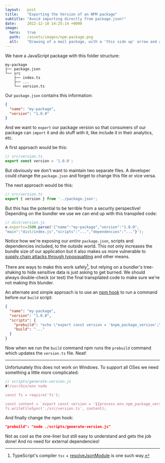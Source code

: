```yaml
---
layout:   post
title:    "Exporting the Version of an NPM package"
subtitle: "Avoid importing directly from package.json!"
date:     2022-12-18 14:25:14 +0000
image:
  hero:   true
  path:   /assets/images/npm-package.png
  alt:    "Drawing of a mail package, with a 'this side up' arrow and a label with the text 'v1.0.0' on one side."
---
```


We have a JavaScript package with this folder structure:

```
my-package
├── package.json
└── src
    ├── index.ts
    ├── ...
    └── version.ts
```

Our `package.json` contains this information:

```json
{
  "name": "my-package",
  "version": "1.0.0"
}
```

And we want to `export` our package version so that consumers of our package can `import` it and do stuff with it, like include it in their analytics, etc.

A first approach would be this:

```ts
// src/version.ts
export const version = '1.0.0';
```

But obviously we don't want to maintain two separate files. A developer could change the `package.json` and forget to change this file or vice versa.

The next approach would be this:

```ts
// src/version.ts
export { version } from '../package.json';
```

But this has the potential to be terrible from a security perspective! Depending on the bundler we use we can end up with this transpiled code:

```js
// dist/version.js
e.exports=JSON.parse('{"name":"my-package","version":"1.0.0",
"main":"dist/index.js","scripts":"...","dependencies":"..."}');
```

Notice how we're exposing our _entire_ `package.json`, scripts and dependencies included, to the outside world. This not only increases the bundle size of our application but it also makes us more vulnerable to [supply chain attacks through typosquatting] and other means.

There are ways to make this work safely[^1], but relying on a bundler's tree-shaking to hide sensitive data is just asking to get burned. We should always double-check (or test) the final transpilated code to make sure we're not making this blunder.

An alternate and simple approach is to use an [npm hook] to run a command before our `build` script:

```json
{
  "name": "my-package",
  "version": "1.0.0",
  "scripts": {
    "prebuild": "echo \"export const version = '$npm_package_version';\" > ./src/version.ts",
    "build": "..."
  }
}
```

Now when we run the `build` command npm runs the `prebuild` command which updates the `version.ts` file. Neat!

---

Unfortunately this does not work on Windows. To support all OSes we need something a little more complicated:

```js
// scripts/generate-version.js
#!/usr/bin/env node

const fs = require('fs');

const content = `export const version = '${process.env.npm_package_version}';\n`
fs.writeFileSync('./src/version.ts', content);
```

And finally change the npm hook:

```json
"prebuild": "node ./scripts/generate-version.js"
```

Not as cool as the one-liner but still easy to understand and gets the job done! And no need for external dependencies!

[^1]: TypeScript's compiler `tsc` + [resolveJsonModule] is one such way.

[supply chain attacks through typosquatting]: https://thehackernews.com/2022/03/over-200-malicious-npm-packages-caught.html
[npm hook]: https://docs.npmjs.com/cli/v9/using-npm/scripts#pre--post-scripts
[resolveJsonModule]: https://www.typescriptlang.org/tsconfig#resolveJsonModule

